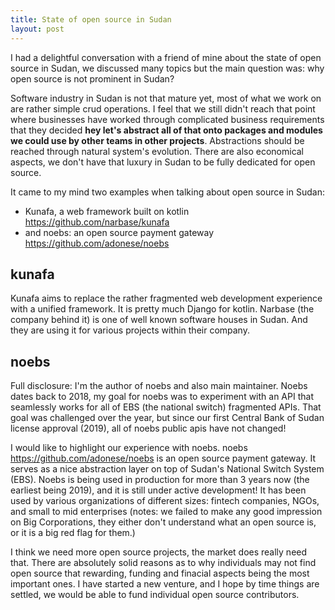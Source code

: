 ```yaml
---
title: State of open source in Sudan
layout: post
---
```


I had a delightful conversation with a friend of mine about the state of open source in Sudan, we discussed many topics but the main question was: why open source is not prominent in Sudan? 

Software industry in Sudan is not that mature yet, most of what we work on are rather simple crud operations. I feel that we still didn't reach that point where businesses have worked through complicated business requirements that they decided __hey let's abstract all of that onto packages and modules we could use by other teams in other projects__. Abstractions should be reached through natural system's evolution. There are also economical aspects, we don't have that luxury in Sudan to be fully dedicated for open source.

It came to my mind two examples when talking about open source in Sudan:

- Kunafa, a web framework built on kotlin <https://github.com/narbase/kunafa>
- and noebs: an open source payment gateway <https://github.com/adonese/noebs>

## kunafa

Kunafa aims to replace the rather fragmented web development experience with a unified framework. It is pretty much Django for kotlin. Narbase (the company behind it) is one of well known software houses in Sudan. And they are using it for various projects within their company. 

## noebs

Full disclosure: I'm the author of noebs and also main maintainer. 
Noebs dates back to 2018, my goal for noebs was to experiment with an API that seamlessly works for all of EBS (the national switch) fragmented APIs. That goal was challenged over the year, but since our first Central Bank of Sudan license approval (2019), all of noebs public apis have not changed!

I would like to highlight our experience with noebs. noebs <https://github.com/adonese/noebs> is an open source payment gateway. It serves as a nice abstraction layer on top of Sudan's National Switch System (EBS). Noebs is being used in production for more than 3 years now (the earliest being 2019), and it is still under active development! It has been used by various organizations of different sizes: fintech companies, NGOs, and small to mid enterprises (notes: we failed to make any good impression on Big Corporations, they either don't understand what an open source is, or it is a big red flag for them.)

I think we need more open source projects, the market does really need that. There are absolutely solid reasons as to why individuals may not find open source that rewarding, funding and finacial aspects being the most important ones. I have started a new venture, and I hope by time things are settled, we would be able to fund individual open source contributors.